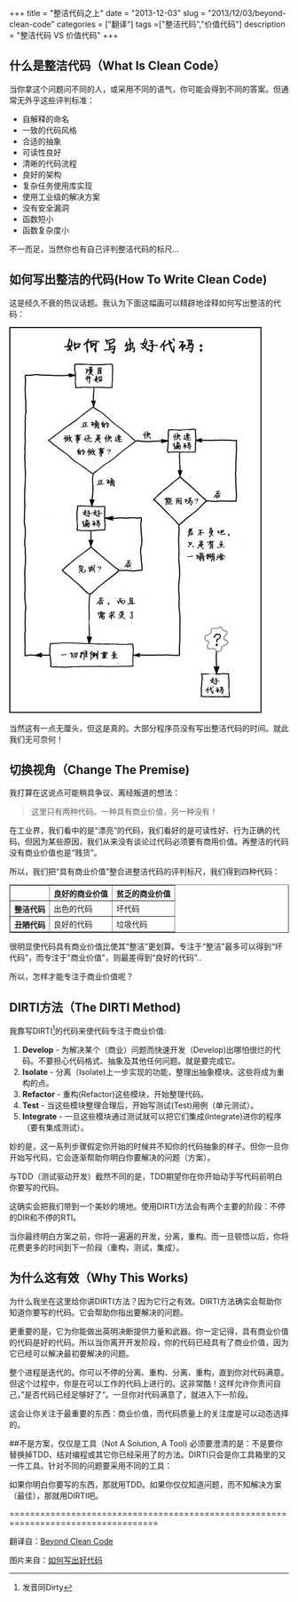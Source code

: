 +++
title = "整洁代码之上"
date = "2013-12-03"
slug = "2013/12/03/beyond-clean-code"
categories = ["翻译"]
tags =["整洁代码","价值代码"]
description = "整洁代码 VS 价值代码"
+++

## 什么是整洁代码（What Is Clean Code）
当你拿这个问题问不同的人，或采用不同的语气，你可能会得到不同的答案。但通常无外乎这些评判标准：

 * 自解释的命名
 * 一致的代码风格
 * 合适的抽象
 * 可读性良好
 * 清晰的代码流程
 * 良好的架构
 * 复杂任务使用库实现
 * 使用工业级的解决方案
 * 没有安全漏洞
 * 函数短小
 * 函数复杂度小
 
不一而足，当然你也有自己评判整洁代码的标尺...

## 如何写出整洁的代码(How To Write Clean Code)
这是经久不衰的热议话题。我认为下面这幅画可以精辟地诠释如何写出整洁的代码：

![image](/images/posts/beyond-clean-code/towriting.png )

当然这有一点无厘头，但这是真的。大部分程序员没有写出整洁代码的时间。就此我们无可奈何！

## 切换视角（Change The Premise)
我打算在这说点可能稍具争议、离经叛道的想法：

> 这里只有两种代码。一种具有商业价值，另一种没有！

在工业界，我们看中的是“漂亮”的代码，我们看好的是可读性好、行为正确的代码。但因为某些原因，我们从来没有谈论过代码必须要有商用价值。再整洁的代码没有商业价值也是“贱货”。

所以，我们把“具有商业价值”整合进整洁代码的评判标尺，我们得到四种代码：

<table border="1">
<tr><th></th><th>良好的商业价值</th><th>贫乏的商业价值</th></tr>
<tr><th>整洁代码</th><td>出色的代码</td><td>坏代码</td></tr>
<tr><th>丑陋代码</th><td>良好的代码</td><td>垃圾代码</td></tr>
</table>

很明显使代码具有商业价值比使其“整洁”更划算。专注于“整洁”最多可以得到“坏代码”，而专注于"商业价值"，则最差得到“良好的代码”..

所以，怎样才能专注于商业价值呢？

## DIRTI方法（The DIRTI Method)
我靠写DIRTI[^1]的代码来使代码专注于商业价值:

 1. **Develop** - 为解决某个（商业）问题而快速开发（Develop)出哪怕很烂的代码。不要担心代码格式、抽象及其他任何问题。就是要完成它。
 2. **Isolate** - 分离（Isolate)上一步实现的功能，整理出抽象模块。这些将成为重构的点。
 3. **Refactor** - 重构(Refactor)这些模块，开始整理代码。
 4. **Test** - 当这些模块整理合理后，开始写测试(Test)用例（单元测试）。
 5. **Integrate** - 一旦这些模块通过测试就可以把它们集成(Integrate)进你的程序（要有集成测试）。

妙的是，这一系列步骤假定你开始的时候并不知你的代码抽象的样子。但你一旦你开始写代码，它会逐渐帮助你明白你要解决的问题（方案）。

与TDD（测试驱动开发）截然不同的是，TDD期望你在你开始动手写代码前明白你要写的代码。

这确实会把我们带到一个美妙的境地。使用DIRTI方法会有两个主要的阶段：不停的DIR和不停的RTI。

当你最终明白方案之前，你将一遍遍的开发，分离，重构。而一旦顿悟以后，你将花费更多的时间到下一阶段（重构，测试，集成）。

## 为什么这有效（Why This Works)
为什么我坐在这里给你讲DIRTI方法？因为它行之有效。DIRTI方法确实会帮助你知道你要写的代码。它会帮助你指出要解决的问题。

更重要的是，它为你能做出英明决断提供力量和武器。你一定记得，具有商业价值的代码是好的代码。所以当你离开开发阶段，你的代码已经具有了商业价值，因为它已经可以解决最初要解决的问题。

整个进程是迭代的。你可以不停的分离、重构、分离、重构，直到你对代码满意。但这个过程中，你是在可以工作的代码上进行的。这非常酷！这样允许你责问自己，”是否代码已经足够好了“。一旦你对代码满意了，就进入下一阶段。

这会让你关注于最重要的东西：商业价值，而代码质量上的关注度是可以动态选择的。

##不是方案，仅仅是工具（Not A Solution, A Tool)
必须要澄清的是：不是要你替换掉TDD、结对编程或其它你已经采用了的方法。DIRTI只会是你工具箱里的又一件工具。针对不同的问题要采用不同的工具：

如果你明白你要写的东西，那就用TDD。如果你仅仅知道问题，而不知解决方案（最佳），那就用DIRTI吧。

===================================================================================

翻译自：[Beyond Clean Code][2]

图片来自：[如何写出好代码][1]

[^1]: 发音同Dirty

[1]: http://www.aqee.net/how-to-write-good-code/
[2]: http://blog.ircmaxell.com/2013/11/beyond-clean-code.html
